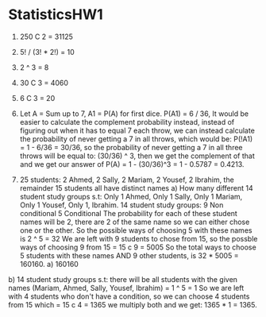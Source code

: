 # StatisticsHW1

1. 250 C 2 = 31125
2. 5! / (3! * 2!) = 10
3. 2 ^ 3 = 8
4. 30 C 3 = 4060
5. 6 C 3 = 20
6. Let A = Sum up to 7, A1 = P(A) for first dice.
P(A1) = 6 / 36, It would be easier to calculate the complement probability instead, instead of figuring out when it has to equal 7 each throw, we can instead calculate the probability of never getting a 7 in all throws, which would be: P(!A1) = 1 - 6/36 = 30/36, so the probability of never getting a 7 in all three throws will be equal to: (30/36) ^ 3, then we get the complement of that and we get our answer of P(A) = 1 - (30/36)^3 = 1 - 0.5787 = 0.4213.

7. 25 students: 2 Ahmed, 2 Sally, 2 Mariam, 2 Yousef, 2 Ibrahim, the remainder 15 students all have distinct names
a) How many different 14 student study groups s.t:
Only 1 Ahmed, Only 1 Sally, Only 1 Mariam, Only 1 Yousef, Only 1, Ibrahim.
14 student study groups:
9 Non conditional
5 Conditional
The probability for each of these student names will be 2, there are 2 of the same name so we can either chose one or the other.
So the possible ways of choosing 5 with these names is 2 ^ 5 = 32
We are left with 9 students to chose from 15, so the possble ways of choosing 9 from 15 = 15 c 9 = 5005
So the total ways to choose 5 students with these names AND 9 other students, is 32 * 5005 = 160160.
a) 160160

b) 14 student study groups s.t: there will be all students with the given names (Mariam, Ahmed, Sally, Yousef, Ibrahim) = 1 ^ 5 = 1
So we are left with 4 students who don't have a condition, so we can choose 4 students from 15 which = 15 c 4 = 1365
we multiply both and we get: 1365 * 1 = 1365.

